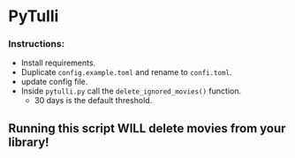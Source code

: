 # PyTulli

### Instructions:
- Install requirements.
- Duplicate `config.example.toml` and rename to `confi.toml`.
- update config file.
- Inside `pytulli.py` call the `delete_ignored_movies()` function.
  - 30 days is the default threshold.
    
## Running this script WILL delete movies from your library!